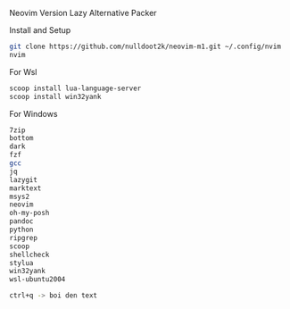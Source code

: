Neovim Version Lazy Alternative Packer

Install and Setup

```bash
git clone https://github.com/nulldoot2k/neovim-m1.git ~/.config/nvim
nvim
```

For Wsl

```bash
scoop install lua-language-server
scoop install win32yank
```

For Windows

```bash
7zip
bottom
dark
fzf
gcc
jq
lazygit
marktext
msys2
neovim
oh-my-posh
pandoc
python
ripgrep
scoop
shellcheck
stylua
win32yank
wsl-ubuntu2004
```

```bash
ctrl+q -> boi den text
```
